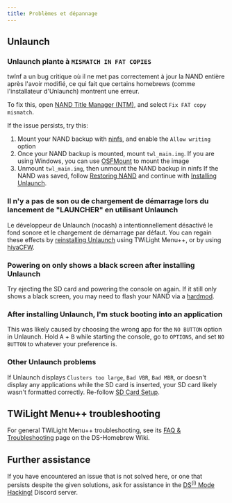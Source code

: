 ```yaml
---
title: Problèmes et dépannage
---
```


## Unlaunch
### Unlaunch plante à `MISMATCH IN FAT COPIES`

twlnf a un bug critique où il ne met pas correctement à jour la NAND entière après l'avoir modifié, ce qui fait que certains homebrews (comme l'installateur d'Unlaunch) montrent une erreur.

To fix this, open [NAND Title Manager (NTM)](https://github.com/Epicpkmn11/NTM/releases), and select `Fix FAT copy mismatch`.

If the issue persists, try this:
1. Mount your NAND backup with [ninfs](https://github.com/ihaveamac/ninfs/releases), and enable the `Allow writing` option
1. Once your NAND backup is mounted, mount `twl_main.img`. If you are using Windows, you can use [OSFMount](https://www.osforensics.com/tools/mount-disk-images.html) to mount the image
1. Unmount `twl_main.img`, then unmount the NAND backup in ninfs If the NAND was saved, follow [Restoring NAND](restoring-nand) and continue with [Installing Unlaunch](installing-unlaunch).

### Il n'y a pas de son ou de chargement de démarrage lors du lancement de "LAUNCHER" en utilisant Unlaunch

Le développeur de Unlaunch (nocash) a intentionnellement désactivé le fond sonore et le chargement de démarrage par défaut. You can regain these effects by [reinstalling Unlaunch](installing-unlaunch) using TWiLight Menu++, or by using [hiyaCFW](https://wiki.ds-homebrew.com/hiyacfw/installing).

### Powering on only shows a black screen after installing Unlaunch

Try ejecting the SD card and powering the console on again. If it still only shows a black screen, you may need to flash your NAND via a [hardmod](https://wiki.ds-homebrew.com/ds-index/hardmod).

### After installing Unlaunch, I'm stuck booting into an application

This was likely caused by choosing the wrong app for the `NO BUTTON` option in Unlaunch. Hold <kbd class="face">A</kbd> + <kbd class="face">B</kbd> while starting the console, go to `OPTIONS`, and set `NO BUTTON` to whatever your preference is.

### Other Unlaunch problems

If Unlaunch displays `Clusters too large`, `Bad VBR`, `Bad MBR`, or doesn't display any applications while the SD card is inserted, your SD card likely wasn't formatted correctly. Re-follow [SD Card Setup](sd-card-setup).

## TWiLight Menu++  troubleshooting

For general TWiLight Menu++ troubleshooting, see its [FAQ & Troubleshooting](https://wiki.ds-homebrew.com/twilightmenu/faq) page on the DS-Homebrew Wiki.

## Further assistance

If you have encountered an issue that is not solved here, or one that persists despite the given solutions, ask for assistance in the [DS<sup>(i)</sup> Mode Hacking!](https://discord.gg/yD3spjv) Discord server.
